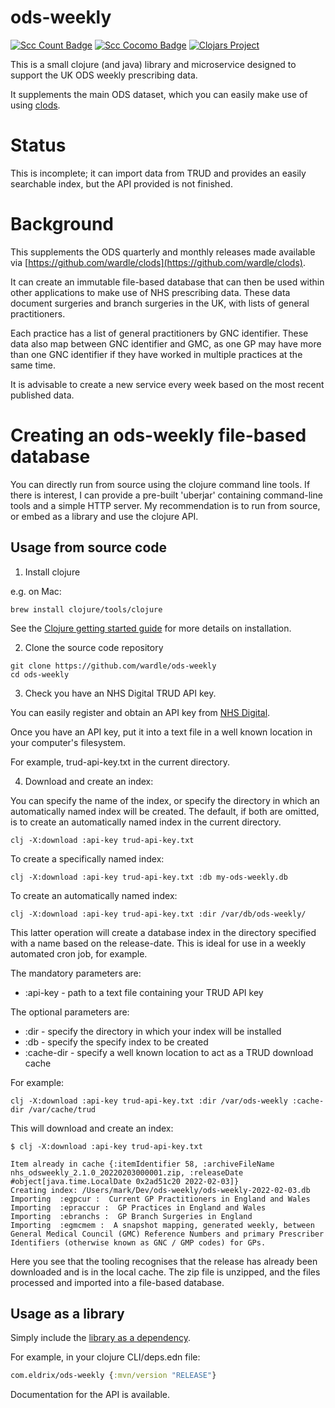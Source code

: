 # ods-weekly

[![Scc Count Badge](https://sloc.xyz/github/wardle/ods-weekly)](https://github.com/wardle/ods-weekly/)
[![Scc Cocomo Badge](https://sloc.xyz/github/wardle/ods-weekly?category=cocomo&avg-wage=100000)](https://github.com/wardle/ods-weekly/)
[![Clojars Project](https://img.shields.io/clojars/v/com.eldrix/ods-weekly.svg)](https://clojars.org/com.eldrix/ods-weekly)

This is a small clojure (and java) library and microservice designed to support the UK ODS weekly prescribing data.

It supplements the main ODS dataset, which you can easily make
use of using [clods](https://github.com/wardle/clods).

# Status

This is incomplete; it can import data from TRUD and provides an easily searchable index, but the API
provided is not finished.

# Background

This supplements the ODS quarterly and monthly releases made available via [https://github.com/wardle/clods](https://github.com/wardle/clods).

It can create an immutable file-based database that can then be used within other applications to make use of NHS
prescribing data. These data document surgeries and branch surgeries in the UK, with lists of general practitioners.

Each practice has a list of general practitioners by GNC identifier. These data
also map between GNC identifier and GMC, as one GP may have more than one GNC
identifier if they have worked in multiple practices at the same time.

It is advisable to create a new service every week based on the most recent published data. 

# Creating an ods-weekly file-based database

You can directly run from source using the clojure command line tools.
If there is interest, I can provide a pre-built 'uberjar' containing 
command-line tools and a simple HTTP server. My recommendation is to run from
source, or embed as a library and use the clojure API.

## Usage from source code

1. Install clojure

e.g. on Mac:
```shell
brew install clojure/tools/clojure
```

See the [Clojure getting started guide](https://clojure.org/guides/getting_started) for more details on installation.

2. Clone the source code repository

```shell
git clone https://github.com/wardle/ods-weekly
cd ods-weekly
```

3. Check you have an NHS Digital TRUD API key. 

You can easily register and obtain an API key from [NHS Digital](https://isd.digital.nhs.uk/trud/users/guest/filters/0/api).

Once you have an API key, put it into a text file in a well known location in your computer's filesystem.

For example, trud-api-key.txt in the current directory.

4. Download and create an index:

You can specify the name of the index, or specify the directory in which an
automatically named index will be created. The default, if both are omitted,
is to create an automatically named index in the current directory.

```shell
clj -X:download :api-key trud-api-key.txt
```

To create a specifically named index:
```shell
clj -X:download :api-key trud-api-key.txt :db my-ods-weekly.db
```

To create an automatically named index:
```shell
clj -X:download :api-key trud-api-key.txt :dir /var/db/ods-weekly/
```
This latter operation will create a database index in the directory specified
with a name based on the release-date. This is ideal for use in a weekly 
automated cron job, for example.

The mandatory parameters are:

- :api-key  - path to a text file containing your TRUD API key

The optional parameters are:

- :dir - specify the directory in which your index will be installed
- :db  - specify the specify index to be created
- :cache-dir - specify a well known location to act as a TRUD download cache

For example:

```shell
clj -X:download :api-key trud-api-key.txt :dir /var/ods-weekly :cache-dir /var/cache/trud
```

This will download and create an index:

```shell
$ clj -X:download :api-key trud-api-key.txt

Item already in cache {:itemIdentifier 58, :archiveFileName nhs_odsweekly_2.1.0_20220203000001.zip, :releaseDate #object[java.time.LocalDate 0x2ad51c20 2022-02-03]}
Creating index: /Users/mark/Dev/ods-weekly/ods-weekly-2022-02-03.db
Importing  :egpcur :  Current GP Practitioners in England and Wales
Importing  :epraccur :  GP Practices in England and Wales
Importing  :ebranchs :  GP Branch Surgeries in England
Importing  :egmcmem :  A snapshot mapping, generated weekly, between General Medical Council (GMC) Reference Numbers and primary Prescriber Identifiers (otherwise known as GNC / GMP codes) for GPs.
```

Here you see that the tooling recognises that the release has already been downloaded and is in the local cache.
The zip file is unzipped, and the files processed and imported into a file-based database.

## Usage as a library

Simply include the [library as a dependency](https://clojars.org/com.eldrix/ods-weekly).

For example, in your clojure CLI/deps.edn file:

```clojure
com.eldrix/ods-weekly {:mvn/version "RELEASE"}
```

Documentation for the API is available.
